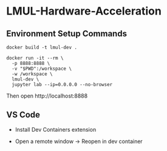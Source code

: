 # LMUL-Hardware-Acceleration

## Environment Setup Commands
```
docker build -t lmul-dev .

docker run -it --rm \
  -p 8888:8888 \
  -v "$PWD":/workspace \
  -w /workspace \
  lmul-dev \
  jupyter lab --ip=0.0.0.0 --no-browser
```
Then open http://localhost:8888

## VS Code

- Install Dev Containers extension

- Open a remote window -> Reopen in dev container